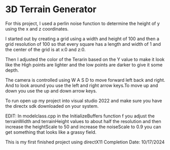 # 3D Terrain Generator
For this project, I used a perlin noise function to determine the height of y using the x and z coordinates.

I started out by creating a grid using a width and height of 100 and then a grid resolution of 100 so that every square
has a length and width of 1 and the center of the grid is at x:0 and z:0.

Then I adjusted the color of the Terarin based on the Y value to make it look like the High points are lighter and the
low points are darker to give it some depth.

The camera is controlled using W A S D to move forward left back and right. And to look around you use the left 
and right arrow keys.To move up and down you use the up and down arrow keys.

To run open up my project into visual studio 2022 and make sure you have the directx sdk downloaded on your system.

EDIT: In modelclass.cpp in the InitializeBuffers function f you adjust the terrainWidth and terrainHeight 
values to about half the resolution and then increase the heightScale to 50 and increase the noiseScale to 0.9 
you can get something that looks like a grassy field.

This is my first finished project using directX11
Completion Date: 10/17/2024
